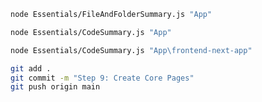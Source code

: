 ```bash
node Essentials/FileAndFolderSummary.js "App"
```  
```bash
node Essentials/CodeSummary.js "App"
```  
```bash
node Essentials/CodeSummary.js "App\frontend-next-app"
```  
```bash
git add .
git commit -m "Step 9: Create Core Pages"
git push origin main
```  